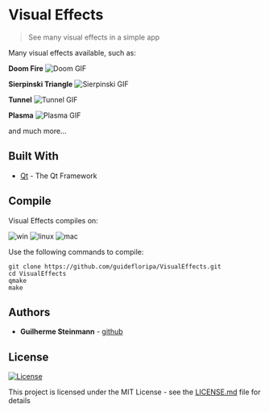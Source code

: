 # Visual Effects
> See many visual effects in a simple app

Many visual effects available, such as:

**Doom Fire**
![Doom GIF](https://raw.githubusercontent.com/guidefloripa/VisualEffects/master/img/doomfire.gif)

**Sierpinski Triangle**
![Sierpinski GIF](https://raw.githubusercontent.com/guidefloripa/VisualEffects/master/img/sierpinski.gif)

**Tunnel**
![Tunnel GIF](https://raw.githubusercontent.com/guidefloripa/VisualEffects/master/img/tunnel.gif)

**Plasma**
![Plasma GIF](https://raw.githubusercontent.com/guidefloripa/VisualEffects/master/img/plasma.gif)

and much more...

## Built With

* [Qt](https://www.qt.io/) - The Qt Framework


## Compile

Visual Effects compiles on:

![win](https://raw.githubusercontent.com/guidefloripa/VisualEffects/master/img/os-windows.png)
![linux](https://raw.githubusercontent.com/guidefloripa/VisualEffects/master/img/os-linux.png)
![mac](https://raw.githubusercontent.com/guidefloripa/VisualEffects/master/img/os-mac.png)

Use the following commands to compile:

```
git clone https://github.com/guidefloripa/VisualEffects.git
cd VisualEffects
qmake
make
```


## Authors

* **Guilherme Steinmann** - [github](https://github.com/guidefloripa)


## License

[![License](http://img.shields.io/:license-mit-blue.svg?style=flat-square)](http://badges.mit-license.org)

This project is licensed under the MIT License - see the [LICENSE.md](LICENSE.md) file for details

